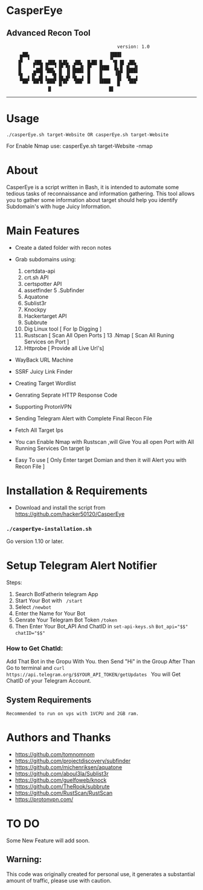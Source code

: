 # CasperEye 
Advanced Recon Tool 
---
					                         version: 1.0  	          
		  ▄▄                          	  ▗▄▄▄▖          
		 █▀▀▌                         	  ▐▛▀▀▘          
		▐▛    ▟██▖▗▟██▖▐▙█▙  ▟█▙  █▟█▌▐▌   ▝█ █▌ ▟█▙ 
		▐▌    ▘▄▟▌▐▙▄▖▘▐▛ ▜▌▐▙▄▟▌ █▘  ▐███  █▖█ ▐▙▄▟▌
		▐▙   ▗█▀▜▌ ▀▀█▖▐▌ ▐▌▐▛▀▀▘ █   ▐▌    ▐█▛ ▐▛▀▀▘
		 █▄▄▌▐▙▄█▌▐▄▄▟▌▐█▄█▘▝█▄▄▌ █   ▐▙▄▄▖  █▌ ▝█▄▄▌
		  ▀▀  ▀▀▝▘ ▀▀▀ ▐▌▀▘  ▝▀▀  ▀   ▝▀▀▀▘  █   ▝▀▀ 
			       ▐▌                     █▌ 
***

# Usage

``` ./casperEye.sh target-Website OR casperEye.sh target-Website ```
 
 For Enable Nmap use: 
 casperEye.sh target-Website -nmap
 

 # About
 CasperEye is a script written in Bash, it is intended to automate some tedious tasks of reconnaissance and information gathering. This tool allows you to gather some information about target should help you identify Subdomain's with huge Juicy Information.


 # Main Features
 - Create a dated folder with recon notes
 - Grab subdomains using:
	1. certdata-api
	2. crt.sh API
	3. certspotter API
	4. assetfinder
	5 .Subfinder 
	6. Aquatone
	7. Sublist3r
	8. Knockpy
	9. Hackertarget API
	10. Subbrute
	11. Dig Linux tool [ For Ip Digging ]
	12. Rustscan [ Scan All Open Ports ]
	13 .Nmap [ Scan All Runing Services on Port ]
	14. Httprobe [ Provide all Live Url's]
 
- WayBack URL Machine 
- SSRF Juicy Link Finder 
- Creating Target Wordlist
- Genrating Seprate HTTP Response Code
- Supporting ProtonVPN 
- Sending Telegram Alert with Complete Final Recon File
- Fetch All Target Ips
- You can Enable Nmap with Rustscan ,will Give You all open Port with All Running Services On target Ip
- Easy To use [ Only Enter target Domian and then it will Alert you with Recon File ]


# Installation & Requirements
- Download and install the script from https://github.com/hacker50120/CasperEye

### ``` ./casperEye-installation.sh ```
Go version 1.10 or later.

# Setup Telegram Alert Notifier
Steps: 
1. Search BotFatherin telegram App
2. Start Your Bot with ``` /start```
3. Select ```/newbot```
4. Enter the Name for Your Bot
5. Genrate Your Telegram Bot Token ``` /token ```
6. Then Enter Your Bot_API And ChatID in ```set-api-keys.sh```
``` Bot_api="$$" ```
``` chatID="$$" ```

### How to Get ChatId:
Add That Bot in the Gropu With You.
then Send "Hi" in the Group
After Than Go to terminal and 
```curl https://api.telegram.org/$$YOUR_API_TOKEN/getUpdates ```
You will Get ChatID of your Telegram Account.

## System Requirements
	Recommended to run on vps with 1VCPU and 2GB ram.

# Authors and Thanks
 - https://github.com/tomnomnom
 - https://github.com/projectdiscovery/subfinder
 - https://github.com/michenriksen/aquatone
 - https://github.com/aboul3la/Sublist3r
 - https://github.com/guelfoweb/knock
 - https://github.com/TheRook/subbrute
 - https://github.com/RustScan/RustScan
 - https://protonvpn.com/
 
# TO DO
Some New Feature will add soon.

## Warning: 
This code was originally created for personal use, it generates a substantial amount of traffic, please use with caution.
